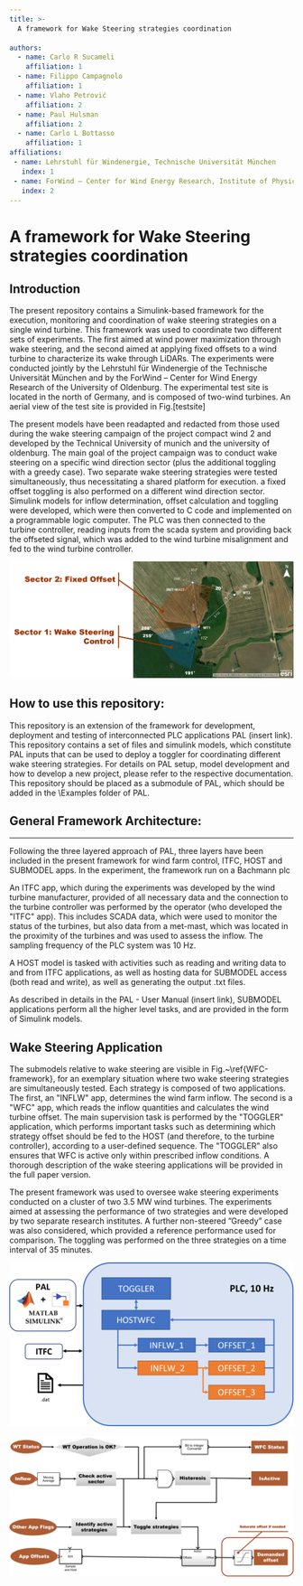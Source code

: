 ```yaml
---
title: >-
  A framework for Wake Steering strategies coordination

authors:
  - name: Carlo R Sucameli
    affiliation: 1
  - name: Filippo Campagnolo
    affiliation: 1
  - name: Vlaho Petrović
    affiliation: 2
  - name: Paul Hulsman
    affiliation: 2
  - name: Carlo L Bottasso
    affiliation: 1    
affiliations:
 - name: Lehrstuhl für Windenergie, Technische Universität München
   index: 1
 - name: ForWind – Center for Wind Energy Research, Institute of Physics, University of Oldenburg
   index: 2
---
```


# A framework for Wake Steering strategies coordination

## Introduction

The present repository contains a Simulink-based framework for the execution, monitoring and coordination of wake steering strategies on a single wind turbine. This framework was used to coordinate two different sets of experiments. The first aimed at wind power maximization through wake steering, and the second aimed at applying fixed offsets to a wind turbine to characterize its wake through LiDARs. The experiments were conducted jointly by the Lehrstuhl für Windenergie of the Technische Universität München and by the ForWind – Center for Wind Energy Research of the University of Oldenburg. The experimental test site is located in the north of Germany, and is composed of two-wind turbines. An aerial view of the test site is provided in Fig.[testsite]

The present models have been readapted and redacted from those used during the wake steering campaign of the project compact wind 2 and developed by the Technical University of munich and the university of oldenburg. The main goal of the project campaign was to conduct  wake steering on a specific wind direction sector (plus the additional toggling with a greedy case). Two separate wake steering strategies were tested simultaneously, thus necessitating a shared platform for execution. a fixed offset toggling is also performed on a different wind direction sector. Simulink models for inflow determination, offset calculation and toggling were developed, which were then converted to C code and implemented on a programmable logic computer. The PLC was then connected to the turbine controller, reading inputs from the scada system and providing back the offseted signal, which was added to the wind turbine misalignment and fed to the wind turbine controller.

![testsite](./docs/overview_testsite.png)


##  How to use this repository:


This repository is an extension of the framework for development, deployment and testing of interconnected PLC applications PAL (insert link). This repository contains a set of files and simulink models, which constitute PAL inputs that can be used to deploy a toggler for coordinating different wake steering strategies. For details on PAL setup, model development and how to develop a new project, please refer to the respective documentation. This repository should be placed as a submodule of PAL, which should be added in the \Examples folder of PAL.


## General Framework Architecture:
-------------------------------
Following the three layered approach of PAL, three layers have been included in the present framework for wind farm control, ITFC, HOST and SUBMODEL apps. In the experiment, the framework run on a Bachmann plc

An ITFC app, which during the experiments was developed by the wind turbine manufacturer, provided of all necessary data and the connection to the turbine controller was performed by the operator (who developed the "ITFC" app). This includes SCADA data, which were used to monitor the status of the turbines, but also data from a met-mast, which was located in the proximity of the turbines and was used to assess the inflow. The sampling frequency of the PLC system was 10 Hz. 

A HOST model is tasked with activities such as reading and writing data to and from ITFC applications, as well as hosting data for SUBMODEL access (both read and write), as well as generating the output .txt files.

As described in details in the PAL - User Manual (insert link), SUBMODEL applications perform all the higher level tasks, and are provided in the form of Simulink models. 

## Wake Steering Application

The submodels relative to wake steering are visible in Fig.~\ref{WFC-framework}, for an exemplary situation where two wake steering strategies are simultaneously tested. Each strategy is composed of two applications. The first, an "INFLW" app, determines the wind farm inflow. The second is a "WFC" app, which reads the inflow quantities and calculates the wind turbine offset. The main supervision task is performed by the "TOGGLER" application, which performs important tasks such as determining which strategy offset should be fed to the HOST (and therefore, to the turbine controller), according to a user-defined sequence. The "TOGGLER" also ensures that WFC is active only within prescribed inflow conditions. A thorough description of the wake steering applications will be provided in the full paper version.

The present framework was used to oversee wake steering experiments conducted on
a cluster of two 3.5 MW wind turbines. The experiments
aimed at assessing the performance of two strategies and were developed by two separate
research institutes. A further non-steered ”Greedy” case was also considered, which
provided a reference performance used for comparison. The toggling was performed on
the three strategies on a time interval of 35 minutes.

![WFC Framework](./docs/wfc_framework_apps.png)

![Toggler](./docs/wfc_framework_toggler.png)
